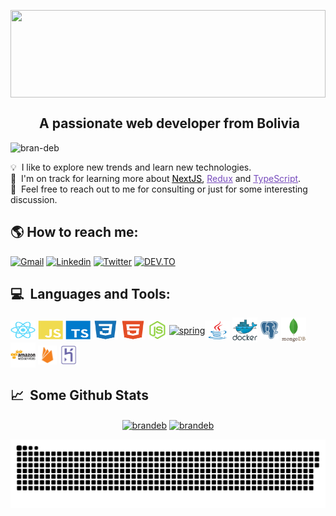 

<a href="https://github.com/jairopadilla19" target="_blank"><img align="center" height="140" width="100%" src="https://user-images.githubusercontent.com/26912874/132787826-0793759f-cc45-49b6-b06f-b8f2b403939a.gif"/></a>

<h2 align="center">&nbsp;A passionate web developer from Bolivia</h2>

<p align="left"> <img src="https://komarev.com/ghpvc/?username=jairopadilla19&label=Profile%20views&color=0e75b6&style=flat" alt="bran-deb" /></p>
  	
  💡 &nbsp;I like to explore new trends and learn new technologies.\
  🌱 &nbsp;I'm on track for learning more about <a style="color:#000000" href="https://nextjs.org/" target="_blank"><u>NextJS</u></a>, <a style="color:#764ABC" href="https://redux.js.org/" target="_blank"><u>Redux</u></a> and <a style="color:#764ABC" href="https://www.typescriptlang.org/" target="_blank"><u>TypeScript</u></a>. \
  💬 &nbsp;Feel free to reach out to me for consulting or just for some interesting discussion.
</p>
 
 
<h2 align="left">🌎&nbsp;How to reach me:</h2>
<p>
 <a href="mailto:jairo.padilla.deb19@gmail.com" target="_blank"><img alt="Gmail" src="https://img.shields.io/badge/-Gmail-%23333?style=for-the-badge&logo=gmail&logoColor=white"></a>
 <a href="https://linkedin.com/in/brandon-padilla-villca/" target="_blank"><img alt="Linkedin" src="https://img.shields.io/badge/-LinkedIn-%230077B5?style=for-the-badge&logo=linkedin&logoColor=white"></a>
 <a href="https://twitter.com/@deb_jairo" target="_blank"><img alt="Twitter" src="https://img.shields.io/badge/-Twitter-1DA1F2?style=for-the-badge&logo=Twitter&logoColor=white" /></a>
 <a href="https://dev.to/deb_jairo" target="_blank"><img alt="DEV.TO" src="https://img.shields.io/badge/-community-0A0A0A?style=for-the-badge&logo=dev.to&logoColor=white" /></a>
</p>


<h2 align="left">💻 &nbsp;Languages and Tools:</h2>

<div width="100%">
  <a href="https://reactjs.org/" target="_blank"><img align="center" alt="React" height="30" width="40" href="https://reactjs.org/" target="_blank" src="https://raw.githubusercontent.com/devicons/devicon/master/icons/react/react-original.svg"></a>
  <a href="https://developer.mozilla.org/en-US/docs/Web/JavaScript" target="_blank"><img align="center" alt="Js" height="30" width="40" src="https://raw.githubusercontent.com/devicons/devicon/master/icons/javascript/javascript-plain.svg"></a>
  <a><img align="center" alt="Ts" height="30" width="40" src="https://raw.githubusercontent.com/devicons/devicon/master/icons/typescript/typescript-plain.svg"></a>
  <a href="https://www.w3schools.com/css/" target="_blank"><img align="center" alt="CSS" height="30" width="40" src="https://raw.githubusercontent.com/devicons/devicon/master/icons/css3/css3-plain.svg"></a>
  <a href="https://www.w3.org/html/" target="_blank"><img align="center" alt="HTML" height="30" width="40" src="https://raw.githubusercontent.com/devicons/devicon/master/icons/html5/html5-plain.svg"></a>
  <a href=""><img align="center" alt="Node" height="30" width="30" src="https://raw.githubusercontent.com/devicons/devicon/master/icons/nodejs/nodejs-original.svg"></a>
  <a href="https://spring.io/" target="_blank"><img align="center" src="https://www.vectorlogo.zone/logos/springio/springio-icon.svg" alt="spring" width="30" height="30" /></a><img align="center" alt="java" width="40" height="30"src="https://raw.githubusercontent.com/devicons/devicon/master/icons/java/java-original.svg" /></a>
  <a href="https://www.docker.com/" target="_blank"><img align="center" src="https://raw.githubusercontent.com/devicons/devicon/master/icons/docker/docker-original-wordmark.svg" alt="docker" width="40" height="40" /></a>
  <a href="https://www.postgresql.org" target="_blank"><img align="center" src="https://raw.githubusercontent.com/devicons/devicon/master/icons/postgresql/postgresql-plain.svg" alt="postgresql" width="30" height="30" /></a>
  <a href="https://www.mongodb.com/" target="_blank"><img align="center" src="https://raw.githubusercontent.com/devicons/devicon/master/icons/mongodb/mongodb-original-wordmark.svg" alt="mongodb" width="40" height="40" /></a>
  <a href="https://aws.amazon.com" target="_blank"><img align="center" src="https://raw.githubusercontent.com/devicons/devicon/master/icons/amazonwebservices/amazonwebservices-original-wordmark.svg" alt="aws" width="40" height="40" /></a>
  <img align="center" alt="Firebase" height="30" width="30" src="https://raw.githubusercontent.com/devicons/devicon/master/icons/firebase/firebase-plain.svg">
  <img align="center" alt="Heroku" height="30" width="30" src="https://raw.githubusercontent.com/devicons/devicon/master/icons/heroku/heroku-original.svg">
</div>          
<h2>📈 &nbsp;Some Github Stats</h2>

<div align="center">
  <a href="https://github.com/bran-deb"><img align="center" height="180em"
     src="https://github-readme-stats.vercel.app/api?username=bran-deb&show_icons=true&theme=github_dark&include_all_commits=true&count_private=true&custom_title=Brandon Stats"alt="brandeb"/></a>
  <a href="https://github.com/bran-deb"><img align="center" height="180em"
     src="https://github-readme-stats.vercel.app/api/top-langs/?username=bran-deb&layout=compact&langs_count=7&theme=github_dark&custom_title=Languages" alt="brandeb"/></a>  
</div>

![Snake animation](https://github.com/bran-deb/bran-deb/blob/output/github-contribution-grid-snake.svg)
<span align="right">
